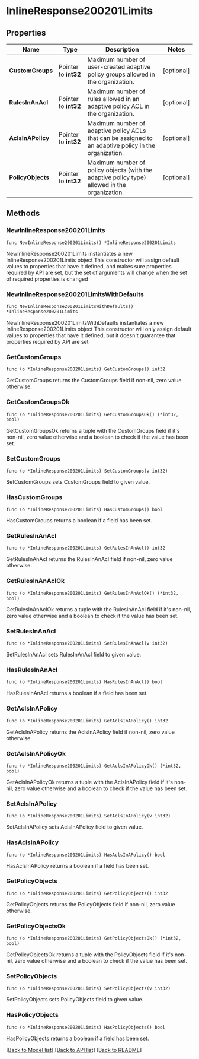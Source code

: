 # InlineResponse200201Limits

## Properties

Name | Type | Description | Notes
------------ | ------------- | ------------- | -------------
**CustomGroups** | Pointer to **int32** | Maximum number of user-created adaptive policy groups allowed in the organization. | [optional] 
**RulesInAnAcl** | Pointer to **int32** | Maximum number of rules allowed in an adaptive policy ACL in the organization. | [optional] 
**AclsInAPolicy** | Pointer to **int32** | Maximum number of adaptive policy ACLs that can be assigned to an adaptive policy in the organization. | [optional] 
**PolicyObjects** | Pointer to **int32** | Maximum number of policy objects (with the adaptive policy type) allowed in the organization. | [optional] 

## Methods

### NewInlineResponse200201Limits

`func NewInlineResponse200201Limits() *InlineResponse200201Limits`

NewInlineResponse200201Limits instantiates a new InlineResponse200201Limits object
This constructor will assign default values to properties that have it defined,
and makes sure properties required by API are set, but the set of arguments
will change when the set of required properties is changed

### NewInlineResponse200201LimitsWithDefaults

`func NewInlineResponse200201LimitsWithDefaults() *InlineResponse200201Limits`

NewInlineResponse200201LimitsWithDefaults instantiates a new InlineResponse200201Limits object
This constructor will only assign default values to properties that have it defined,
but it doesn't guarantee that properties required by API are set

### GetCustomGroups

`func (o *InlineResponse200201Limits) GetCustomGroups() int32`

GetCustomGroups returns the CustomGroups field if non-nil, zero value otherwise.

### GetCustomGroupsOk

`func (o *InlineResponse200201Limits) GetCustomGroupsOk() (*int32, bool)`

GetCustomGroupsOk returns a tuple with the CustomGroups field if it's non-nil, zero value otherwise
and a boolean to check if the value has been set.

### SetCustomGroups

`func (o *InlineResponse200201Limits) SetCustomGroups(v int32)`

SetCustomGroups sets CustomGroups field to given value.

### HasCustomGroups

`func (o *InlineResponse200201Limits) HasCustomGroups() bool`

HasCustomGroups returns a boolean if a field has been set.

### GetRulesInAnAcl

`func (o *InlineResponse200201Limits) GetRulesInAnAcl() int32`

GetRulesInAnAcl returns the RulesInAnAcl field if non-nil, zero value otherwise.

### GetRulesInAnAclOk

`func (o *InlineResponse200201Limits) GetRulesInAnAclOk() (*int32, bool)`

GetRulesInAnAclOk returns a tuple with the RulesInAnAcl field if it's non-nil, zero value otherwise
and a boolean to check if the value has been set.

### SetRulesInAnAcl

`func (o *InlineResponse200201Limits) SetRulesInAnAcl(v int32)`

SetRulesInAnAcl sets RulesInAnAcl field to given value.

### HasRulesInAnAcl

`func (o *InlineResponse200201Limits) HasRulesInAnAcl() bool`

HasRulesInAnAcl returns a boolean if a field has been set.

### GetAclsInAPolicy

`func (o *InlineResponse200201Limits) GetAclsInAPolicy() int32`

GetAclsInAPolicy returns the AclsInAPolicy field if non-nil, zero value otherwise.

### GetAclsInAPolicyOk

`func (o *InlineResponse200201Limits) GetAclsInAPolicyOk() (*int32, bool)`

GetAclsInAPolicyOk returns a tuple with the AclsInAPolicy field if it's non-nil, zero value otherwise
and a boolean to check if the value has been set.

### SetAclsInAPolicy

`func (o *InlineResponse200201Limits) SetAclsInAPolicy(v int32)`

SetAclsInAPolicy sets AclsInAPolicy field to given value.

### HasAclsInAPolicy

`func (o *InlineResponse200201Limits) HasAclsInAPolicy() bool`

HasAclsInAPolicy returns a boolean if a field has been set.

### GetPolicyObjects

`func (o *InlineResponse200201Limits) GetPolicyObjects() int32`

GetPolicyObjects returns the PolicyObjects field if non-nil, zero value otherwise.

### GetPolicyObjectsOk

`func (o *InlineResponse200201Limits) GetPolicyObjectsOk() (*int32, bool)`

GetPolicyObjectsOk returns a tuple with the PolicyObjects field if it's non-nil, zero value otherwise
and a boolean to check if the value has been set.

### SetPolicyObjects

`func (o *InlineResponse200201Limits) SetPolicyObjects(v int32)`

SetPolicyObjects sets PolicyObjects field to given value.

### HasPolicyObjects

`func (o *InlineResponse200201Limits) HasPolicyObjects() bool`

HasPolicyObjects returns a boolean if a field has been set.


[[Back to Model list]](../README.md#documentation-for-models) [[Back to API list]](../README.md#documentation-for-api-endpoints) [[Back to README]](../README.md)


